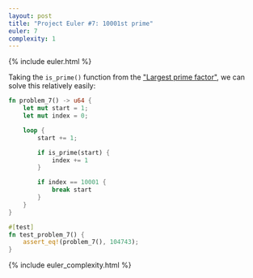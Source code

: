 ```yaml
---
layout: post
title: "Project Euler #7: 10001st prime"
euler: 7
complexity: 1
---
```


{% include euler.html %}

Taking the `is_prime()` function from the ["Largest prime factor"](/2021/10/23/project-euler-3-largest-prime-factor.html), we can solve this relatively easily:

```rust
fn problem_7() -> u64 {
    let mut start = 1;
    let mut index = 0;

    loop {
        start += 1;

        if is_prime(start) {
            index += 1
        }

        if index == 10001 {
            break start
        }
    }
}

#[test]
fn test_problem_7() {
    assert_eq!(problem_7(), 104743);
}
```

{% include euler_complexity.html %}
